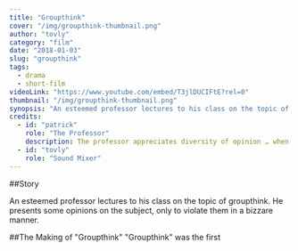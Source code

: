 ```yaml
---
title: "Groupthink"
cover: "/img/groupthink-thumbnail.png"
author: "tovly"
category: "film"
date: "2018-01-03"
slug: "groupthink"
tags:
  - drama
  - short-film
videoLink: "https://www.youtube.com/embed/T3jlDUCIFtE?rel=0"
thumbnail: "/img/groupthink-thumbnail.png"
synopsis: "An esteemed professor lectures to his class on the topic of groupthink. He presents some opinions on the subject, only to violate them in a bizzare manner."
credits:
  - id: "patrick"
    role: "The Professor"
    description: The professor appreciates diversity of opinion … when that opinion is his own.
  - id: "tovly"
    role: "Sound Mixer"
---
```


##Story

An esteemed professor lectures to his class on the topic of groupthink. He presents some opinions on the subject, only to violate them in a bizzare manner.

##The Making of "Groupthink"
"Groupthink" was the first
